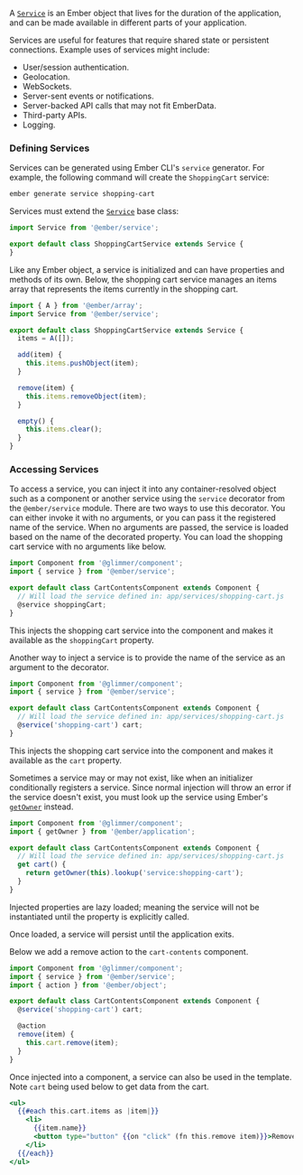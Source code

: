 A [`Service`](https://api.emberjs.com/ember/5.7.0/classes/Service) is an Ember object that lives for the duration of the application, and can be made available in different parts of your application.

Services are useful for features that require shared state or persistent connections. Example uses of services might
include:

* User/session authentication.
* Geolocation.
* WebSockets.
* Server-sent events or notifications.
* Server-backed API calls that may not fit EmberData.
* Third-party APIs.
* Logging.

### Defining Services

Services can be generated using Ember CLI's `service` generator.
For example, the following command will create the `ShoppingCart` service:

```bash
ember generate service shopping-cart
```

Services must extend the [`Service`](https://api.emberjs.com/ember/5.7.0/classes/Service) base class:

```javascript {data-filename=app/services/shopping-cart.js}
import Service from '@ember/service';

export default class ShoppingCartService extends Service {
}
```

Like any Ember object, a service is initialized and can have properties and methods of its own.
Below, the shopping cart service manages an items array that represents the items currently in the shopping cart.

```javascript {data-filename=app/services/shopping-cart.js}
import { A } from '@ember/array';
import Service from '@ember/service';

export default class ShoppingCartService extends Service {
  items = A([]);

  add(item) {
    this.items.pushObject(item);
  }

  remove(item) {
    this.items.removeObject(item);
  }

  empty() {
    this.items.clear();
  }
}
```

### Accessing Services

To access a service,
you can inject it into any container-resolved object such as a component or another service using the `service` decorator from the `@ember/service` module.
There are two ways to use this decorator.
You can either invoke it with no arguments, or you can pass it the registered name of the service.
When no arguments are passed, the service is loaded based on the name of the decorated property.
You can load the shopping cart service with no arguments like below.

```javascript {data-filename=app/components/cart-contents.js}
import Component from '@glimmer/component';
import { service } from '@ember/service';

export default class CartContentsComponent extends Component {
  // Will load the service defined in: app/services/shopping-cart.js
  @service shoppingCart;
}
```

This injects the shopping cart service into the component and makes it available as the `shoppingCart` property.

Another way to inject a service is to provide the name of the service as an argument to the decorator.

```javascript {data-filename=app/components/cart-contents.js}
import Component from '@glimmer/component';
import { service } from '@ember/service';

export default class CartContentsComponent extends Component {
  // Will load the service defined in: app/services/shopping-cart.js
  @service('shopping-cart') cart;
}
```

This injects the shopping cart service into the component and makes it available as the `cart` property.

Sometimes a service may or may not exist, like when an initializer conditionally registers a service.
Since normal injection will throw an error if the service doesn't exist,
you must look up the service using Ember's [`getOwner`](https://api.emberjs.com/ember/5.7.0/classes/@ember%2Fapplication/methods/getOwner?anchor=getOwner) instead.

```javascript {data-filename=app/components/cart-contents.js}
import Component from '@glimmer/component';
import { getOwner } from '@ember/application';

export default class CartContentsComponent extends Component {
  // Will load the service defined in: app/services/shopping-cart.js
  get cart() {
    return getOwner(this).lookup('service:shopping-cart');
  }
}
```

Injected properties are lazy loaded; meaning the service will not be instantiated until the property is explicitly called.

Once loaded, a service will persist until the application exits.

Below we add a remove action to the `cart-contents` component.

```javascript {data-filename=app/components/cart-contents.js}
import Component from '@glimmer/component';
import { service } from '@ember/service';
import { action } from '@ember/object';

export default class CartContentsComponent extends Component {
  @service('shopping-cart') cart;

  @action
  remove(item) {
    this.cart.remove(item);
  }
}
```

Once injected into a component, a service can also be used in the template.
Note `cart` being used below to get data from the cart.

```handlebars {data-filename=app/components/cart-contents.hbs}
<ul>
  {{#each this.cart.items as |item|}}
    <li>
      {{item.name}}
      <button type="button" {{on "click" (fn this.remove item)}}>Remove</button>
    </li>
  {{/each}}
</ul>
```

<!-- eof - needed for pages that end in a code block  -->
